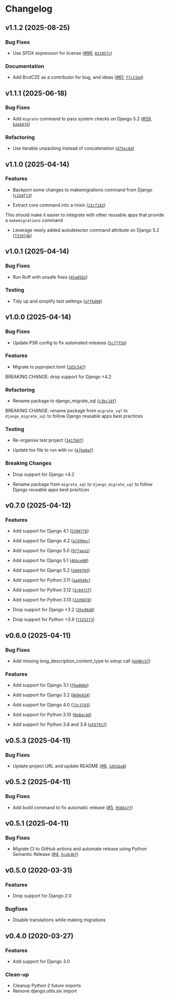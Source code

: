 # Changelog

<!-- version list -->

## v1.1.2 (2025-08-25)

### Bug Fixes

- Use SPDX expression for license
  ([#96](https://github.com/browniebroke/django-migrate-sql-deux/pull/96),
  [`02105fc`](https://github.com/browniebroke/django-migrate-sql-deux/commit/02105fc89c695eb3689f20f503d954cda280db77))

### Documentation

- Add BrutCZE as a contributor for bug, and ideas
  ([#61](https://github.com/browniebroke/django-migrate-sql-deux/pull/61),
  [`ffc11bd`](https://github.com/browniebroke/django-migrate-sql-deux/commit/ffc11bd6c079b363e7b64422838a9237a1f2880c))


## v1.1.1 (2025-06-18)

### Bug Fixes

- Add `migrate` command to pass system checks on Django 5.2
  ([#59](https://github.com/browniebroke/django-migrate-sql-deux/pull/59),
  [`b2eb676`](https://github.com/browniebroke/django-migrate-sql-deux/commit/b2eb6769382b26b711ceedf0d49e46193d0bf231))

### Refactoring

- Use iterable unpacking instead of concatenation
  ([`475ec6d`](https://github.com/browniebroke/django-migrate-sql-deux/commit/475ec6d2ab9e6a949e4506a20f677d0affe2860e))


## v1.1.0 (2025-04-14)

### Features

- Backport some changes to makemigrations command from Django
  ([`c1b4f13`](https://github.com/browniebroke/django-migrate-sql-deux/commit/c1b4f131ac53a2ce074b810f2aeac1653c89bada))

- Extract core command into a mixin
  ([`23cf182`](https://github.com/browniebroke/django-migrate-sql-deux/commit/23cf1823c99e1a21b54ac78e2c68782d3f4223a8))

This should make it easier to integrate with other reusable apps that provide a `makemigrations`
  command

- Leverage newly added autodetector command attribute on Django 5.2
  ([`733d74b`](https://github.com/browniebroke/django-migrate-sql-deux/commit/733d74b3feb8d9977aca0b9f61808f0d66a684aa))


## v1.0.1 (2025-04-14)

### Bug Fixes

- Run Ruff with unsafe fixes
  ([`45a85b2`](https://github.com/browniebroke/django-migrate-sql-deux/commit/45a85b253ba92f9da37645177b5668f908261fa2))

### Testing

- Tidy up and simplify test settings
  ([`affbd00`](https://github.com/browniebroke/django-migrate-sql-deux/commit/affbd00ae82cf90d2d46d9a75e9fa8f9c157caa8))


## v1.0.0 (2025-04-14)

### Bug Fixes

- Update PSR config to fix automated releases
  ([`5c77f58`](https://github.com/browniebroke/django-migrate-sql-deux/commit/5c77f58f673a1ed883b91f169a033285f7b81f00))

### Features

- Migrate to pyproject.toml
  ([`2d3c547`](https://github.com/browniebroke/django-migrate-sql-deux/commit/2d3c5476f72c67b9c49863fde6e3e53939ac0150))

BREAKING CHANGE: drop support for Django <4.2

### Refactoring

- Rename package to django_migrate_sql
  ([`c3bc1df`](https://github.com/browniebroke/django-migrate-sql-deux/commit/c3bc1df60e1c7580666f6978025391f2a279d3fd))

BREAKING CHANGE: rename package from `migrate_sql` to `django_migrate_sql` to follow Django reusable
  apps best practices

### Testing

- Re-organise test project
  ([`3417b0f`](https://github.com/browniebroke/django-migrate-sql-deux/commit/3417b0f6ae966fa4c89703facd04da09375fe2fa))

- Update tox file to run with uv
  ([`479a0af`](https://github.com/browniebroke/django-migrate-sql-deux/commit/479a0af2a294256980513a6e40cd1cc56ac3a52b))

### Breaking Changes

- Drop support for Django <4.2

- Rename package from `migrate_sql` to `django_migrate_sql` to follow Django reusable apps best
  practices


## v0.7.0 (2025-04-12)

### Features

- Add support for Django 4.1
  ([`53997f6`](https://github.com/browniebroke/django-migrate-sql-deux/commit/53997f65961c0f1b36d124432f496cbb1725e988))

- Add support for Django 4.2
  ([`a1599ec`](https://github.com/browniebroke/django-migrate-sql-deux/commit/a1599ec5e836140e2c1d035af29dcc604c63b6aa))

- Add support for Django 5.0
  ([`97faea1`](https://github.com/browniebroke/django-migrate-sql-deux/commit/97faea1a495638899a0ba05628c47cc9edba5824))

- Add support for Django 5.1
  ([`46bce08`](https://github.com/browniebroke/django-migrate-sql-deux/commit/46bce08a4ae020015594645a42b100f8ca71db96))

- Add support for Django 5.2
  ([`dd49703`](https://github.com/browniebroke/django-migrate-sql-deux/commit/dd4970395d58099a77cb5eb5307a266c5ee61005))

- Add support for Python 3.11
  ([`aa4549c`](https://github.com/browniebroke/django-migrate-sql-deux/commit/aa4549caacce7a83db8ff9997f96d1163934eb18))

- Add support for Python 3.12
  ([`3c8472f`](https://github.com/browniebroke/django-migrate-sql-deux/commit/3c8472f24fbf06606a770b120beaa437e0d5070f))

- Add support for Python 3.13
  ([`22d9078`](https://github.com/browniebroke/django-migrate-sql-deux/commit/22d90784e179f885b87b617ffdcf46abbc9a1664))

- Drop support for Django <3.2
  ([`35e90d8`](https://github.com/browniebroke/django-migrate-sql-deux/commit/35e90d8f3911d25f03df7d3f13b4a1b667ddfe06))

- Drop support for Python <3.9
  ([`73252f3`](https://github.com/browniebroke/django-migrate-sql-deux/commit/73252f333b4b87c1f0586874039d74b523e88580))


## v0.6.0 (2025-04-11)

### Bug Fixes

- Add missing long_description_content_type to setup call
  ([`eb96c57`](https://github.com/browniebroke/django-migrate-sql-deux/commit/eb96c57f29deb26fa98645abb0f9ca2f6f66abe2))

### Features

- Add support for Django 3.1
  ([`f9ad68e`](https://github.com/browniebroke/django-migrate-sql-deux/commit/f9ad68e1ed30da2f2b583a2bac953a3ff43c878b))

- Add support for Django 3.2
  ([`660e924`](https://github.com/browniebroke/django-migrate-sql-deux/commit/660e924a999244529964646388014fef78148226))

- Add support for Django 4.0
  ([`73c3743`](https://github.com/browniebroke/django-migrate-sql-deux/commit/73c374364745d957d60973d2e7c33cce3b12915b))

- Add support for Python 3.10
  ([`0e8ac4d`](https://github.com/browniebroke/django-migrate-sql-deux/commit/0e8ac4ddb42325f13eb4366f569eb376a7fa652a))

- Add support for Python 3.8 and 3.9
  ([`e557917`](https://github.com/browniebroke/django-migrate-sql-deux/commit/e557917ceb37a91d260a367b56408dd62df9f5c4))


## v0.5.3 (2025-04-11)

### Bug Fixes

- Update project URL and update README
  ([#6](https://github.com/browniebroke/django-migrate-sql-deux/pull/6),
  [`1d41ba8`](https://github.com/browniebroke/django-migrate-sql-deux/commit/1d41ba8e14fa1929ce656de44b12b1458b0ebeeb))


## v0.5.2 (2025-04-11)

### Bug Fixes

- Add build command to fix automatic release
  ([#5](https://github.com/browniebroke/django-migrate-sql-deux/pull/5),
  [`9568a7f`](https://github.com/browniebroke/django-migrate-sql-deux/commit/9568a7f499ad6e3733d2249c9f7da0fefd986e38))


## v0.5.1 (2025-04-11)

### Bug Fixes

- Migrate CI to GitHub actions and automate release using Python Semantic Release
  ([#4](https://github.com/browniebroke/django-migrate-sql-deux/pull/4),
  [`5cab3bf`](https://github.com/browniebroke/django-migrate-sql-deux/commit/5cab3bf94d3df000d8140f1da108117d0e2ded69))


## v0.5.0 (2020-03-31)

### Features

- Drop support for Django 2.0

### Bugfixes

- Disable translations while making migrations

## v0.4.0 (2020-03-27)

### Features

- Add support for Django 3.0

### Clean-up

- Cleanup Python 2 future imports
- Remove django.utils.six import
